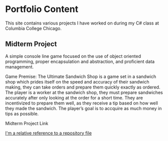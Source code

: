 # Portfolio Content
This site contains various projects I have worked on during my C# class at Columbia College Chicago.

## Midterm Project
A simple console line game focused on the use of object oriented programming, proper encapsulation and abstraction, and proficient data management.

Game Premise: 
The Ultimate Sandwich Shop is a game set in a sandwich shop which prides itself on the speed and accuracy of their sandwich making, they can take orders and prepare them quickly exactly as ordered. The player is a worker at the sandwich shop, they must prepare sandwiches accurately after only looking at the order for a short time. They are incentivized to prepare them well, as they receive a tip based on how well they made the sandwich. The player’s goal is to accquire as much money in tips as possible. 

Midterm Project Link

[I'm a relative reference to a repository file](../blob//tree/midterm-project)
